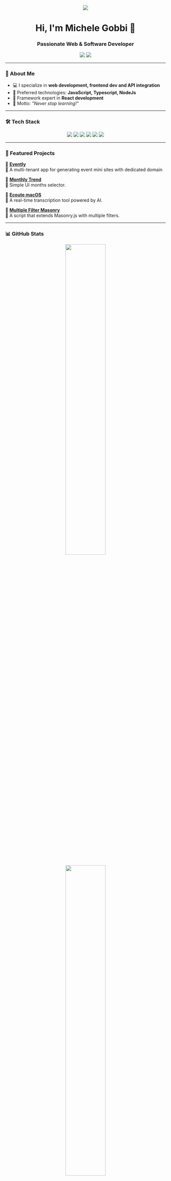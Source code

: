 <p align="center"><img src="/standard.gif" /></p>

<h1 align="center">Hi, I'm Michele Gobbi 👋</h1>
<h3 align="center">Passionate Web & Software Developer</h3>

<p align="center">
  <a href="https://twitter.com/dynamick"><img src="https://img.shields.io/badge/Twitter-@dynamick-1DA1F2?style=flat-square&logo=twitter"></a>
  <a href="mailto:michele@dynamick.it"><img src="https://img.shields.io/badge/Email-Contact%20Me-EA4335?style=flat-square&logo=gmail"></a>
</p>

---

### 🚀 About Me
- 💻 I specialize in **web development, frontend dev and API integration**
- 🔧 Preferred technologies: **JavaScript, Typescript, NodeJs**
- 🎨 Framework expert in **React development**
- 🎯 Motto: *"Never stop learning!"*

---

### 🛠️ Tech Stack

<p align="center">
  <img src="https://img.shields.io/badge/JavaScript-F7DF1E?style=for-the-badge&logo=javascript&logoColor=black">
  <img src="https://img.shields.io/badge/MUI-777BB4?style=for-the-badge&logo=mui&logoColor=white">
  <img src="https://img.shields.io/badge/React-3776AB?style=for-the-badge&logo=react&logoColor=white">
  <img src="https://img.shields.io/badge/Typescript-000000?style=for-the-badge&logo=typescript&logoColor=white">
  <img src="https://img.shields.io/badge/Bootstrap-563D7C?style=for-the-badge&logo=bootstrap&logoColor=white">
  <img src="https://img.shields.io/badge/WordPress-21759B?style=for-the-badge&logo=wordpress&logoColor=white">
</p>

---

### 📌 Featured Projects

🌟 [**Evently**](https://github.com/dynamick/evently)  
🔹 A multi-tenant app for generating event mini sites with dedicated domain

🌟 [**Monthly Trend**](https://github.com/dynamick/monthly-trend)  
🔹 Simple UI months selector.

🌟 [**Ecoute macOS**](https://github.com/dynamick/ecoute-macos)  
🔹 A real-time transcription tool powered by AI.

🌟 [**Multiple Filter Masonry**](https://github.com/dynamick/multiple-filter-masonry)  
🔹 A script that extends Masonry.js with multiple filters.

---

### 📊 GitHub Stats

<p align="center">
  <img src="https://github-readme-stats.vercel.app/api?username=dynamick&show_icons=true&theme=dark&hide_border=true" width="50%">
  <img src="https://github-readme-streak-stats.herokuapp.com/?user=dynamick&theme=dark&hide_border=true" width="50%">
</p>

---

<p align="center">
  🚀 Connect with me at <a href="mailto:info@dynamick.it">dynamick.it</a> and explore my work!  
</p>
